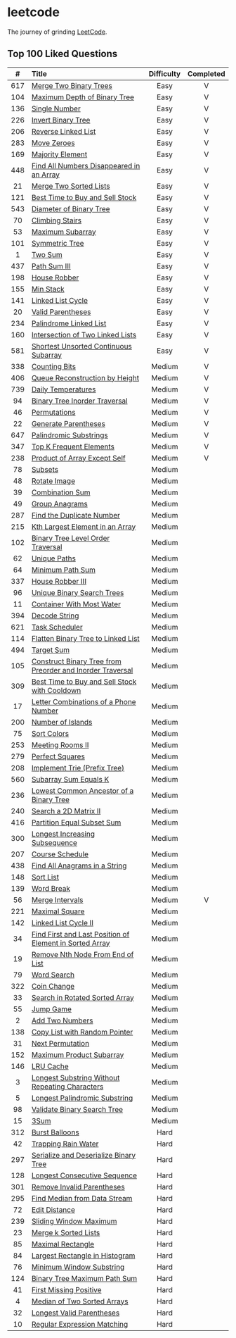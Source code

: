# leetcode
The journey of grinding [LeetCode](https://leetcode.com/).

## Top 100 Liked Questions

| # | Title | Difficulty | Completed |
|:----:|:----|:-----:|:-----:|
| 617 | [Merge Two Binary Trees](https://leetcode.com/problems/merge-two-binary-trees) | Easy | V |
| 104 | [Maximum Depth of Binary Tree](https://leetcode.com/problems/maximum-depth-of-binary-tree) | Easy | V |
| 136 | [Single Number](https://leetcode.com/problems/single-number) | Easy | V |
| 226 | [Invert Binary Tree](https://leetcode.com/problems/invert-binary-tree) | Easy | V |
| 206 | [Reverse Linked List](https://leetcode.com/problems/reverse-linked-list) | Easy | V |
| 283 | [Move Zeroes](https://leetcode.com/problems/move-zeroes) | Easy | V |
| 169 | [Majority Element](https://leetcode.com/problems/majority-element) | Easy | V |
| 448 | [Find All Numbers Disappeared in an Array](https://leetcode.com/problems/find-all-numbers-disappeared-in-an-array) | Easy | V |
| 21 | [Merge Two Sorted Lists](https://leetcode.com/problems/merge-two-sorted-lists) | Easy | V |
| 121 | [Best Time to Buy and Sell Stock](https://leetcode.com/problems/best-time-to-buy-and-sell-stock) | Easy | V |
| 543 | [Diameter of Binary Tree](https://leetcode.com/problems/diameter-of-binary-tree) | Easy | V |
| 70 | [Climbing Stairs](https://leetcode.com/problems/climbing-stairs) | Easy | V |
| 53 | [Maximum Subarray](https://leetcode.com/problems/maximum-subarray) | Easy | V |
| 101 | [Symmetric Tree](https://leetcode.com/problems/symmetric-tree) | Easy | V |
| 1 | [Two Sum](https://leetcode.com/problems/two-sum) | Easy | V |
| 437 | [Path Sum III](https://leetcode.com/problems/path-sum-iii) | Easy | V |
| 198 | [House Robber](https://leetcode.com/problems/house-robber) | Easy | V |
| 155 | [Min Stack](https://leetcode.com/problems/min-stack) | Easy | V |
| 141 | [Linked List Cycle](https://leetcode.com/problems/linked-list-cycle) | Easy | V |
| 20 | [Valid Parentheses](https://leetcode.com/problems/valid-parentheses) | Easy | V |
| 234 | [Palindrome Linked List](https://leetcode.com/problems/palindrome-linked-list) | Easy | V |
| 160 | [Intersection of Two Linked Lists](https://leetcode.com/problems/intersection-of-two-linked-lists) | Easy | V |
| 581 | [Shortest Unsorted Continuous Subarray](https://leetcode.com/problems/shortest-unsorted-continuous-subarray) | Easy | V |
| 338 | [Counting Bits](https://leetcode.com/problems/counting-bits) | Medium | V |
| 406 | [Queue Reconstruction by Height](https://leetcode.com/problems/queue-reconstruction-by-height) | Medium | V |
| 739 | [Daily Temperatures](https://leetcode.com/problems/daily-temperatures) | Medium | V |
| 94 | [Binary Tree Inorder Traversal](https://leetcode.com/problems/binary-tree-inorder-traversal) | Medium | V |
| 46 | [Permutations](https://leetcode.com/problems/permutations) | Medium | V |
| 22 | [Generate Parentheses](https://leetcode.com/problems/generate-parentheses) | Medium | V |
| 647 | [Palindromic Substrings](https://leetcode.com/problems/palindromic-substrings) | Medium | V |
| 347 | [Top K Frequent Elements](https://leetcode.com/problems/top-k-frequent-elements) | Medium | V |
| 238 | [Product of Array Except Self](https://leetcode.com/problems/product-of-array-except-self) | Medium | V |
| 78 | [Subsets](https://leetcode.com/problems/subsets) | Medium |  |
| 48 | [Rotate Image](https://leetcode.com/problems/rotate-image) | Medium |  |
| 39 | [Combination Sum](https://leetcode.com/problems/combination-sum) | Medium |  |
| 49 | [Group Anagrams](https://leetcode.com/problems/group-anagrams) | Medium |  |
| 287 | [Find the Duplicate Number](https://leetcode.com/problems/find-the-duplicate-number) | Medium |  |
| 215 | [Kth Largest Element in an Array](https://leetcode.com/problems/kth-largest-element-in-an-array) | Medium |  |
| 102 | [Binary Tree Level Order Traversal](https://leetcode.com/problems/binary-tree-level-order-traversal) | Medium |  |
| 62 | [Unique Paths](https://leetcode.com/problems/unique-paths) | Medium |  |
| 64 | [Minimum Path Sum](https://leetcode.com/problems/minimum-path-sum) | Medium |  |
| 337 | [House Robber III](https://leetcode.com/problems/house-robber-iii) | Medium |  |
| 96 | [Unique Binary Search Trees](https://leetcode.com/problems/unique-binary-search-trees) | Medium |  |
| 11 | [Container With Most Water](https://leetcode.com/problems/container-with-most-water) | Medium |  |
| 394 | [Decode String](https://leetcode.com/problems/decode-string) | Medium |  |
| 621 | [Task Scheduler](https://leetcode.com/problems/task-scheduler) | Medium |  |
| 114 | [Flatten Binary Tree to Linked List](https://leetcode.com/problems/flatten-binary-tree-to-linked-list) | Medium |  |
| 494 | [Target Sum](https://leetcode.com/problems/target-sum) | Medium |  |
| 105 | [Construct Binary Tree from Preorder and Inorder Traversal](https://leetcode.com/problems/construct-binary-tree-from-preorder-and-inorder-traversal) | Medium |  |
| 309 | [Best Time to Buy and Sell Stock with Cooldown](https://leetcode.com/problems/best-time-to-buy-and-sell-stock-with-cooldown) | Medium |  |
| 17 | [Letter Combinations of a Phone Number](https://leetcode.com/problems/letter-combinations-of-a-phone-number) | Medium |  |
| 200 | [Number of Islands](https://leetcode.com/problems/number-of-islands) | Medium |  |
| 75 | [Sort Colors](https://leetcode.com/problems/sort-colors) | Medium |  |
| 253 | [Meeting Rooms II](https://leetcode.com/problems/meeting-rooms-ii) | Medium |  |
| 279 | [Perfect Squares](https://leetcode.com/problems/perfect-squares) | Medium |  |
| 208 | [Implement Trie (Prefix Tree)](https://leetcode.com/problems/implement-trie-prefix-tree) | Medium |  |
| 560 | [Subarray Sum Equals K](https://leetcode.com/problems/subarray-sum-equals-k) | Medium |  |
| 236 | [Lowest Common Ancestor of a Binary Tree](https://leetcode.com/problems/lowest-common-ancestor-of-a-binary-tree) | Medium |  |
| 240 | [Search a 2D Matrix II](https://leetcode.com/problems/search-a-2d-matrix-ii) | Medium |  |
| 416 | [Partition Equal Subset Sum](https://leetcode.com/problems/partition-equal-subset-sum) | Medium |  |
| 300 | [Longest Increasing Subsequence](https://leetcode.com/problems/longest-increasing-subsequence) | Medium |  |
| 207 | [Course Schedule](https://leetcode.com/problems/course-schedule) | Medium |  |
| 438 | [Find All Anagrams in a String](https://leetcode.com/problems/find-all-anagrams-in-a-string) | Medium |  |
| 148 | [Sort List](https://leetcode.com/problems/sort-list) | Medium |  |
| 139 | [Word Break](https://leetcode.com/problems/word-break) | Medium |  |
| 56 | [Merge Intervals](https://leetcode.com/problems/merge-intervals) | Medium | V |
| 221 | [Maximal Square](https://leetcode.com/problems/maximal-square) | Medium |  |
| 142 | [Linked List Cycle II](https://leetcode.com/problems/linked-list-cycle-ii) | Medium |  |
| 34 | [Find First and Last Position of Element in Sorted Array](https://leetcode.com/problems/find-first-and-last-position-of-element-in-sorted-array) | Medium |  |
| 19 | [Remove Nth Node From End of List](https://leetcode.com/problems/remove-nth-node-from-end-of-list) | Medium |  |
| 79 | [Word Search](https://leetcode.com/problems/word-search) | Medium |  |
| 322 | [Coin Change](https://leetcode.com/problems/coin-change) | Medium |  |
| 33 | [Search in Rotated Sorted Array](https://leetcode.com/problems/search-in-rotated-sorted-array) | Medium |  |
| 55 | [Jump Game](https://leetcode.com/problems/jump-game) | Medium |  |
| 2 | [Add Two Numbers](https://leetcode.com/problems/add-two-numbers) | Medium |  |
| 138 | [Copy List with Random Pointer](https://leetcode.com/problems/copy-list-with-random-pointer) | Medium |  |
| 31 | [Next Permutation](https://leetcode.com/problems/next-permutation) | Medium |  |
| 152 | [Maximum Product Subarray](https://leetcode.com/problems/maximum-product-subarray) | Medium |  |
| 146 | [LRU Cache](https://leetcode.com/problems/lru-cache) | Medium |  |
| 3 | [Longest Substring Without Repeating Characters](https://leetcode.com/problems/longest-substring-without-repeating-characters) | Medium |  |
| 5 | [Longest Palindromic Substring](https://leetcode.com/problems/longest-palindromic-substring) | Medium |  |
| 98 | [Validate Binary Search Tree](https://leetcode.com/problems/validate-binary-search-tree) | Medium |  |
| 15 | [3Sum](https://leetcode.com/problems/3sum) | Medium |  |
| 312 | [Burst Balloons](https://leetcode.com/problems/burst-balloons) | Hard |  |
| 42 | [Trapping Rain Water](https://leetcode.com/problems/trapping-rain-water) | Hard |  |
| 297 | [Serialize and Deserialize Binary Tree](https://leetcode.com/problems/serialize-and-deserialize-binary-tree) | Hard |  |
| 128 | [Longest Consecutive Sequence](https://leetcode.com/problems/longest-consecutive-sequence) | Hard |  |
| 301 | [Remove Invalid Parentheses](https://leetcode.com/problems/remove-invalid-parentheses) | Hard |  |
| 295 | [Find Median from Data Stream](https://leetcode.com/problems/find-median-from-data-stream) | Hard |  |
| 72 | [Edit Distance](https://leetcode.com/problems/edit-distance) | Hard |  |
| 239 | [Sliding Window Maximum](https://leetcode.com/problems/sliding-window-maximum) | Hard |  |
| 23 | [Merge k Sorted Lists](https://leetcode.com/problems/merge-k-sorted-lists) | Hard |  |
| 85 | [Maximal Rectangle](https://leetcode.com/problems/maximal-rectangle) | Hard |  |
| 84 | [Largest Rectangle in Histogram](https://leetcode.com/problems/largest-rectangle-in-histogram) | Hard |  |
| 76 | [Minimum Window Substring](https://leetcode.com/problems/minimum-window-substring) | Hard |  |
| 124 | [Binary Tree Maximum Path Sum](https://leetcode.com/problems/binary-tree-maximum-path-sum) | Hard |  |
| 41 | [First Missing Positive](https://leetcode.com/problems/first-missing-positive) | Hard |  |
| 4 | [Median of Two Sorted Arrays](https://leetcode.com/problems/median-of-two-sorted-arrays) | Hard |  |
| 32 | [Longest Valid Parentheses](https://leetcode.com/problems/longest-valid-parentheses) | Hard |  |
| 10 | [Regular Expression Matching](https://leetcode.com/problems/regular-expression-matching) | Hard |  |
